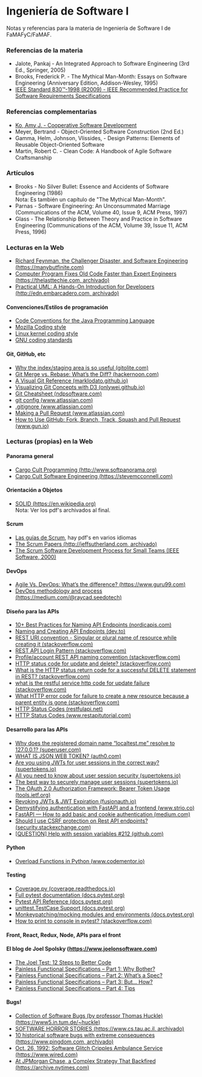 # Ingeniería de Software I
Notas y referencias para la materia de Ingeniería de Software I de FaMAFyC/FaMAF.  

### Referencias de la materia

* Jalote, Pankaj - An Integrated Approach to Software Engineering (3rd Ed., Springer, 2005)  
* Brooks, Frederick P. - The Mythical Man-Month: Essays on Software Engineering (Anniversary Edition, Addison-Wesley, 1995)  
* [IEEE Standard 830:tm:-1998 (R2009) - IEEE Recommended Practice for Software Requirements Specifications](https://web.archive.org/web/20200331150414/https://cse.msu.edu/~cse870/IEEEXplore-SRS-template.pdf)  

### Referencias complementarias

* [Ko, Amy J. - Cooperative Software Development](https://faculty.washington.edu/ajko/books/cooperative-software-development/#/)  
* Meyer, Bertrand - Object-Oriented Software Construction (2nd Ed.)  
* Gamma, Helm, Johnson, Vlissides, - Design Patterns: Elements of Reusable Object-Oriented Software  
* Martin, Robert C. - Clean Code: A Handbook of Agile Software Craftsmanship  

### Artículos

* Brooks - No Silver Bullet: Essence and Accidents of Software Engineering (1986)  
Nota: Es también un capítulo de "The Mythical Man-Month".  
* Parnas - Software Engineering: An Unconsummated Marriage (Communications of the ACM, Volume 40, Issue 9, ACM Press, 1997)  
* Glass - The Relationship Between Theory and Practice in Software Engineering (Communications of the ACM, Volume 39, Issue 11, ACM Press, 1996)  

### Lecturas en la Web  

* [Richard Feynman, the Challenger Disaster, and Software Engineering (https://manybutfinite.com)](https://manybutfinite.com/post/richard-feynman-challenger-disaster-software-engineering/)  
* [Computer Program Fixes Old Code Faster than Expert Engineers (https://thelasttechie.com, archivado)](https://web.archive.org/web/20161105164220/https://thelasttechie.com/2016/09/15/computer-program-fixes-old-code-faster-than-expert-engineers/)  
* [Practical UML: A Hands-On Introduction for Developers (http://edn.embarcadero.com, archivado)](https://archive.is/evoLk)  

#### Convenciones/Estilos de programación

* [Code Conventions for the Java Programming Language](https://www.oracle.com/java/technologies/javase/codeconventions-namingconventions.html)  
* [Mozilla Coding style](https://firefox-source-docs.mozilla.org/code-quality/coding-style/index.html)  
* [Linux kernel coding style](https://www.kernel.org/doc/html/v4.10/process/coding-style.html)  
* [GNU coding standards](https://www.gnu.org/prep/standards/)  

#### Git, GitHub, etc

* [Why the index/staging area is so useful (gitolite.com)](https://gitolite.com/uses-of-index.html)  
* [Git Merge vs. Rebase: What’s the Diff? (hackernoon.com)](https://hackernoon.com/git-merge-vs-rebase-whats-the-diff-76413c117333)  
* [A Visual Git Reference (marklodato.github.io)](https://marklodato.github.io/visual-git-guide/index-en.html)  
* [Visualizing Git Concepts with D3 (onlywei.github.io)](https://onlywei.github.io/explain-git-with-d3/)  
* [Git Cheatsheet (ndpsoftware.com)](http://ndpsoftware.com/git-cheatsheet.html)  
* [git config (www.atlassian.com)](https://www.atlassian.com/git/tutorials/setting-up-a-repository/git-config)  
* [.gitignore (www.atlassian.com)](https://www.atlassian.com/git/tutorials/saving-changes/gitignore#git-ignore-patterns)  
* [Making a Pull Request (www.atlassian.com)](https://www.atlassian.com/git/tutorials/making-a-pull-request)  
* [How to Use GitHub: Fork, Branch, Track, Squash and Pull Request (www.gun.io)](https://www.gun.io/blog/how-to-github-fork-branch-and-pull-request)  

### Lecturas (propias) en la Web  

#### Panorama general

* [Cargo Cult Programming (http://www.softpanorama.org)](http://www.softpanorama.org/Skeptics/cargo_cult_programming.shtml)  
* [Cargo Cult Software Engineering (https://stevemcconnell.com)](https://stevemcconnell.com/articles/cargo-cult-software-engineering/)  

#### Orientación a Objetos

* [SOLID (https://en.wikipedia.org)](https://en.wikipedia.org/wiki/SOLID)  
Nota: Ver los pdf's archivados al final.

#### Scrum  

* [Las guías de Scrum](https://scrumguides.org/), hay pdf's en varios idiomas  
* [The Scrum Papers (http://jeffsutherland.com, archivado)](https://web.archive.org/web/20150814201800/http://jeffsutherland.com/ScrumPapers.pdf)  
* [The Scrum Software Development Process for Small Teams (IEEE Software, 2000)](https://web.archive.org/web/20061027213837/http://members.cox.net/risingl1/articles/IEEEScrum.pdf)  

#### DevOps  

* [Agile Vs. DevOps: What’s the difference? (https://www.guru99.com)](https://www.guru99.com/agile-vs-devops.html)  
* [DevOps methodology and process (https://medium.com/@raycad.seedotech)](https://medium.com/@raycad.seedotech/devops-methodology-and-process-dde388eb65bd)  

#### Diseño para las APIs

* [10+ Best Practices for Naming API Endpoints (nordicapis.com)](https://nordicapis.com/10-best-practices-for-naming-api-endpoints/)  
* [Naming and Creating API Endpoints (dev.to)](https://dev.to/_mertsimsek/naming-and-creating-api-endpoints-340i)  
* [REST URI convention - Singular or plural name of resource while creating it (stackoverflow.com)](https://stackoverflow.com/questions/6845772/rest-uri-convention-singular-or-plural-name-of-resource-while-creating-it)  
* [REST API Login Pattern (stackoverflow.com)](https://stackoverflow.com/questions/13916620/rest-api-login-pattern)  
* [Profile/account REST API naming convention (stackoverflow.com)](https://stackoverflow.com/questions/30762739/profile-account-rest-api-naming-convention)  
* [HTTP status code for update and delete? (stackoverflow.com)](https://stackoverflow.com/questions/2342579/http-status-code-for-update-and-delete)  
* [What is the HTTP status return code for a successful DELETE statement in REST? (stackoverflow.com)](https://stackoverflow.com/questions/29545861/what-is-the-http-status-return-code-for-a-successful-delete-statement-in-rest/29574521)  
* [what is the restful service http code for update failure (stackoverflow.com)](https://stackoverflow.com/questions/18944347/what-is-the-restful-service-http-code-for-update-failure)  
* [What HTTP error code for failure to create a new resource because a parent entity is gone (stackoverflow.com)](https://stackoverflow.com/questions/7088414/what-http-error-code-for-failure-to-create-a-new-resource-because-a-parent-entit)  
* [HTTP Status Codes (restfulapi.net)](https://restfulapi.net/http-status-codes/)  
* [HTTP Status Codes (www.restapitutorial.com)](https://www.restapitutorial.com/httpstatuscodes.html)  

#### Desarrollo para las APIs

* [Why does the registered domain name “localtest.me” resolve to 127.0.0.1? (superuser.com)](https://superuser.com/questions/1280827/why-does-the-registered-domain-name-localtest-me-resolve-to-127-0-0-1)  
* [WHAT IS JSON WEB TOKEN? (auth0.com)](https://auth0.com/learn/json-web-tokens/)  
* [Are you using JWTs for user sessions in the correct way? (supertokens.io)](https://supertokens.io/blog/are-you-using-jwts-for-user-sessions-in-the-correct-way)  
* [All you need to know about user session security (supertokens.io)](https://supertokens.io/blog/all-you-need-to-know-about-user-session-security)  
* [The best way to securely manage user sessions (supertokens.io)](https://supertokens.io/blog/the-best-way-to-securely-manage-user-sessions)
* [The OAuth 2.0 Authorization Framework: Bearer Token Usage (tools.ietf.org)](https://tools.ietf.org/html/rfc6750)  
* [Revoking JWTs & JWT Expiration (fusionauth.io)](https://fusionauth.io/learn/expert-advice/tokens/revoking-jwts)  
* [Demystifying authentication with FastAPI and a frontend (www.strio.co)](https://www.strio.co/blog/authentication-guide-with-fastapi/)  
* [FastAPI — How to add basic and cookie authentication (medium.com)](https://medium.com/data-rebels/fastapi-how-to-add-basic-and-cookie-authentication-a45c85ef47d3)  
* [Should I use CSRF protection on Rest API endpoints? (security.stackexchange.com)](https://security.stackexchange.com/questions/166724/should-i-use-csrf-protection-on-rest-api-endpoints)  
* [[QUESTION] Help with session variables #212 (github.com)](https://github.com/tiangolo/fastapi/issues/212)  

#### Python

* [Overload Functions in Python (www.codementor.io)](https://www.codementor.io/@arpitbhayani/overload-functions-in-python-13e32ahzqt)  

#### Testing

* [Coverage.py (coverage.readthedocs.io)](https://coverage.readthedocs.io/en/coverage-5.3/#:~:text=Coverage.py%20is%20a%20tool,gauge%20the%20effectiveness%20of%20tests.)  
* [Full pytest documentation (docs.pytest.org)](https://docs.pytest.org/en/latest/contents.html)  
* [Pytest API Reference (docs.pytest.org)](https://docs.pytest.org/en/latest/reference.html)  
* [unittest.TestCase Support (docs.pytest.org)](https://docs.pytest.org/en/stable/unittest.html)  
* [Monkeypatching/mocking modules and environments (docs.pytest.org)](https://docs.pytest.org/en/latest/monkeypatch.html)  
* [How to print to console in pytest? (stackoverflow.com)](https://stackoverflow.com/questions/24617397/how-to-print-to-console-in-pytest)  

#### Front, React, Redux, Node, APIs para el front

#### El blog de Joel Spolsky (https://www.joelonsoftware.com)  

* [The Joel Test: 12 Steps to Better Code](https://www.joelonsoftware.com/2000/08/09/the-joel-test-12-steps-to-better-code/)  
* [Painless Functional Specifications – Part 1: Why Bother?](https://www.joelonsoftware.com/2000/08/09/the-joel-test-12-steps-to-better-code/)  
* [Painless Functional Specifications – Part 2: What’s a Spec?](https://www.joelonsoftware.com/2000/10/03/painless-functional-specifications-part-2-whats-a-spec/)  
* [Painless Functional Specifications – Part 3: But… How?](https://www.joelonsoftware.com/2000/10/04/painless-functional-specifications-part-3-but-how/)  
* [Painless Functional Specifications – Part 4: Tips](https://www.joelonsoftware.com/2000/10/15/painless-functional-specifications-part-4-tips/)  

#### Bugs!

* [Collection of Software Bugs (by professor Thomas Huckle) (https://www5.in.tum.de/~huckle)](https://www5.in.tum.de/~huckle/bugse.html)  
* [SOFTWARE HORROR STORIES (https://www.cs.tau.ac.il, archivado)](https://web.archive.org/web/20120712204540/https://www.cs.tau.ac.il/~nachumd/verify/horror.html)  
* [10 historical software bugs with extreme consequences (https://www.pingdom.com, archivado)](https://web.archive.org/web/20201005075128/https://www.pingdom.com/blog/10-historical-software-bugs-with-extreme-consequences/#)  
* [Oct. 26, 1992: Software Glitch Cripples Ambulance Service (https://www.wired.com)](https://www.wired.com/2009/10/1026london-ambulance-computer-meltdown/)  
* [At JPMorgan Chase, a Complex Strategy That Backfired (https://archive.nytimes.com)](https://archive.nytimes.com/www.nytimes.com/interactive/2012/05/12/business/at-jpmorgan-chase-a-complex-strategy-that-backfired.html)  
